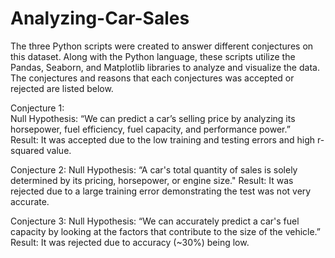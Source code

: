 # Analyzing-Car-Sales
The three Python scripts were created to answer different conjectures on this dataset. Along with the Python language, these scripts utilize the Pandas, Seaborn, and Matplotlib libraries to analyze and visualize the data. The conjectures and reasons that each conjectures was accepted or rejected are listed below.

Conjecture 1: <br>
Null Hypothesis: “We can predict a car’s selling price by analyzing its horsepower, fuel efficiency, fuel capacity, and performance power.” <br>
Result: It was accepted due to the low training and testing errors and high r-squared value.

Conjecture 2:
Null Hypothesis: “A car's total quantity of sales is solely determined by its pricing, horsepower, or engine size."
Result: It was rejected due to a large training error demonstrating the test was not very accurate.

Conjecture 3:
Null Hypothesis: “We can accurately predict a car's fuel capacity by looking at the factors that contribute to the size of the vehicle.”
Result: It was rejected due to accuracy (~30%) being low.
